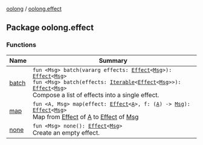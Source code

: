 [oolong](../index.md) / [oolong.effect](./index.md)

## Package oolong.effect

### Functions

| Name | Summary |
|---|---|
| [batch](batch.md) | `fun <Msg> batch(vararg effects: `[`Effect`](../oolong/-effect.md)`<`[`Msg`](batch.md#Msg)`>): `[`Effect`](../oolong/-effect.md)`<`[`Msg`](batch.md#Msg)`>`<br>`fun <Msg> batch(effects: `[`Iterable`](https://kotlinlang.org/api/latest/jvm/stdlib/kotlin.collections/-iterable/index.html)`<`[`Effect`](../oolong/-effect.md)`<`[`Msg`](batch.md#Msg)`>>): `[`Effect`](../oolong/-effect.md)`<`[`Msg`](batch.md#Msg)`>`<br>Compose a list of effects into a single effect. |
| [map](map.md) | `fun <A, Msg> map(effect: `[`Effect`](../oolong/-effect.md)`<`[`A`](map.md#A)`>, f: (`[`A`](map.md#A)`) -> `[`Msg`](map.md#Msg)`): `[`Effect`](../oolong/-effect.md)`<`[`Msg`](map.md#Msg)`>`<br>Map from [Effect](../oolong/-effect.md) of [A](map.md#A) to [Effect](../oolong/-effect.md) of [Msg](map.md#Msg) |
| [none](none.md) | `fun <Msg> none(): `[`Effect`](../oolong/-effect.md)`<`[`Msg`](none.md#Msg)`>`<br>Create an empty effect. |
